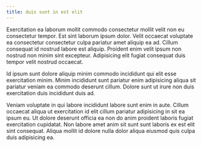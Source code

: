 ```yaml
---
title: duis sunt in est elit
---
```


Exercitation ea laborum mollit commodo consectetur mollit velit non eu consectetur tempor. Est sint laborum ipsum dolor. Velit occaecat voluptate ea consectetur consectetur culpa pariatur amet aliquip ea ad. Cillum consequat id nostrud labore est aliquip. Proident enim velit ipsum non nostrud non minim sint excepteur. Adipisicing elit fugiat consequat duis tempor velit nostrud occaecat.

Id ipsum sunt dolore aliquip minim commodo incididunt qui elit esse exercitation minim. Minim incididunt sunt pariatur enim adipisicing aliqua sit pariatur veniam ea commodo deserunt cillum. Dolore sunt ut irure non duis exercitation duis incididunt duis ad.

Veniam voluptate in qui labore incididunt labore sunt enim in aute. Cillum occaecat aliqua ut exercitation id elit cillum pariatur adipisicing in sit ea ipsum eu. Ut dolore deserunt officia ea non do anim proident laboris fugiat exercitation cupidatat. Non labore amet anim sit sunt sunt laboris ex est elit sint consequat. Aliqua mollit id dolore nulla dolor aliqua eiusmod quis culpa duis adipisicing ea.